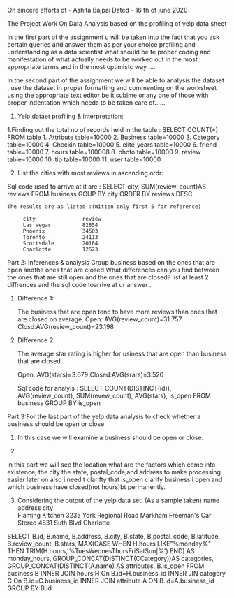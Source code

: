 On sincere efforts of - Ashita Bajpai
Dated - 16 th of june 2020 

The Project Work On Data Analysis based on the profiling of yelp data sheet 


In the first part of the assignment u will be taken into the fact that you ask certain queries and answer them as per your choice profiling
and understanding as a data scientist what should be te proper coding and manifestation of what actually needs to be worked out in the most appropriate terms and in the most optimistc way ....


In the second part of the assignment we will be able to analysis the dataset , use the dataset in proper formatting and commenting on the 
worksheet using the appropriate text editor be it subime or any one of those with proper indentation which needs to be taken care of......



1. Yelp dataet profiling & interpretation;

1.Finding out the total no of records held in the table :
             SELECT COUNT(*)
             FROM table
    1.     Attribute table=10000
    2.   Business table=10000
    3.   Category table=10000
    4.   Checkin table=10000
    5.     elite_years table=10000
    6.   friend table=10000
    7.   hours table=100008
    8.   photo table=10000
    9.   review table=10000
    10.     tip table=10000
    11.  user table=10000
             
2.    List the cities with most reviews in ascending ordr:

 Sql code used to arrive at it are :
     SELECT city,
               SUM(review_count)AS reviews
     FROM business
     GOUP BY city
     ORDER BY reviews DESC
     
    The results are as listed :(Witten only first 5 for reference)
    
         city               review
         Las Vegas          82854
         Phoenix            34503
         Toronto            24113
         Scottsdale         20164
         Charlotte          12523
         
  Part 2: Inferences & analysis
  Group business based on the ones that are open andthe ones that are closed.What differences can you find between the ones that are still open and the ones that are closed? list at least 2 diffrences and the sql code toarrive at ur answer .
  
  
  1. Difference 1:
  
     The business that are open tend to have more reviews than ones that are closed on average.
         Open: AVG(review_count)=31.757
         Closd:AVG(review_count)=23.198
         
  2. Difference 2:
  
     The average star rating is higher for usiness that are open than business that are closed..
     
     Open: AVG(stars)=3.679
     Closed:AVG(srars)=3.520
     
     Sql code for analyis :
     SELECT COUNT(DISTINCT(id)),
           AVG(review_count),
           SUM(revew_count),
           AVG(stars),
           is_open
     FROM business
     GROUP BY is_open
     
     
Part 3:For the last part of the yelp data analysis to check whether a business should be open or close

1. In this case we will examine a business should be open or close.

2.
  in this part we will see the location what are the factors which come into existence, the city the state, postal_code,and address to make processing easier later on also i need t clarifty that is_open clarify business i open and which business have closed(not hours)bt permanently.
  
  
  
3. Considering the output of the yelp data set: (As a sample taken)
name                       address                             city         
Flaming Kitchen            3235 York Regional Road             Markham
Freeman's Car Stereo       4831 Suth Blvd                     Charlotte

SELECT B.id,
           B.name,
           B.address,
           B.city,
           B.state,
           B.postal_code,
           B.latitude,
           B.review_count,
           B.stars,
           MAX(CASE
           WHEN H.hours LIKE"%monday%" THEN TRIM(H.hours,'%TuesWednesThursFriSatSun|%')
           END) AS monday_hours,
           GROUP_CONCAT(DISTINCT(CCategory))AS categories,
           GROUP_CONCAT(DISTINCT(A.name) AS attributes,
           B.is_open
     FROM business B
     INNER JOIN hours H
     On B.id=H.business_id
     INNER JIN category C 
     On B.id=C.business_id
     INNER JOIN attribute A
     ON B.id=A.business_id
     GROUP BY B.id
 

